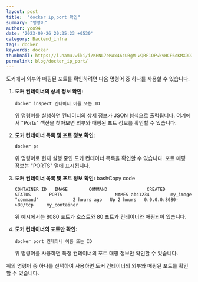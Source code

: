 ```yaml
---
layout: post
title:  "docker ip,port 확인"
summary: "명령어"
author: yoo94
date: '2023-09-26 20:35:23 +0530'
category: Backend_infra
tags: docker
keywords: docker
thumbnail: https://i.namu.wiki/i/KHNL7eMAx46cUBgM-wQRF1OPwkvHCF6oKMXDD3MpOwiUZedqQ_IZuA-vI2d1jMZIkDm9zQCFxb4FFS1HKvqJd5iHeA3PYSFRBYOYewHg6wvR4BwrQjucTirP9s5I4GGtpGBrtAqGgKl_vlGROsWrTA.svg
permalink: blog/docker_ip_port/
---
```

도커에서 외부와 매핑된 포트를 확인하려면 다음 명령어 중 하나를 사용할 수 있습니다.

1. **도커 컨테이너의 상세 정보 확인:**

   `docker inspect 컨테이너_이름_또는_ID`

   위 명령어를 실행하면 컨테이너의 상세 정보가 JSON 형식으로 출력됩니다. 여기에서 "Ports" 섹션을 찾아보면 외부와 매핑된 포트 정보를 확인할 수 있습니다.

2. **도커 컨테이너 목록 및 포트 정보 확인:**

   `docker ps`

   위 명령어로 현재 실행 중인 도커 컨테이너 목록을 확인할 수 있습니다. 포트 매핑 정보는 "PORTS" 열에 표시됩니다.

2. **도커 컨테이너 목록 및 포트 정보 확인:**
   bashCopy code

   `CONTAINER ID   IMAGE        COMMAND               CREATED       STATUS       PORTS                    NAMES abc1234        my_image     "command"             2 hours ago   Up 2 hours   0.0.0.0:8080->80/tcp     my_container`

   위 예시에서는 8080 포트가 호스트와 80 포트가 컨테이너와 매핑되어 있습니다.

3. **도커 컨테이너의 포트만 확인:**

   `docker port 컨테이너_이름_또는_ID`

   위 명령어를 사용하면 특정 컨테이너의 포트 매핑 정보만 확인할 수 있습니다.


위의 명령어 중 하나를 선택하여 사용하면 도커 컨테이너의 외부와 매핑된 포트를 확인할 수 있습니다.


